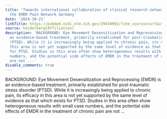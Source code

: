 ```yaml
---
title: 'Towards international collaboration of clinical research networks for EMDR:
  the EMDR Pain Network Germany'
date: '2024-10-21'
linkTitle: https://pubmed.ncbi.nlm.nih.gov/39430902/?utm_source=curl&utm_medium=rss&utm_campaign=pubmed-2&utm_content=1FakS-2QOkCT8HsMOQP1bCRQ4YzyumYOmxmF0moLsQ3dFB1E9V&fc=20220326224207&ff=20241021184321&v=2.18.0.post9+e462414
source: heidelberg[Affiliation]
description: 'BACKGROUND: Eye Movement Desensitization and Reprocessing (EMDR) is
  an evidence-based treatment, primarily established for post-traumatic stress disorder
  (PTSD). While it is increasingly being applied to chronic pain, its efficacy in
  this area is not yet supported by the same level of evidence as that which exists
  for PTSD. Studies in this area often show heterogeneous results with small case
  numbers, and the potential side effects of EMDR in the treatment of chronic pain
  are not ...'
disable_comments: true
---
```

BACKGROUND: Eye Movement Desensitization and Reprocessing (EMDR) is an evidence-based treatment, primarily established for post-traumatic stress disorder (PTSD). While it is increasingly being applied to chronic pain, its efficacy in this area is not yet supported by the same level of evidence as that which exists for PTSD. Studies in this area often show heterogeneous results with small case numbers, and the potential side effects of EMDR in the treatment of chronic pain are not ...